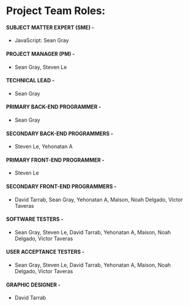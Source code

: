 # **Project Team Roles:**
#### SUBJECT MATTER EXPERT (SME) - 
- JavaScript: Sean Gray  
#### PROJECT MANAGER (PM) -
- Sean Gray, Steven Le  
#### TECHNICAL LEAD - 
- Sean Gray  
#### PRIMARY BACK-END PROGRAMMER - 
- Sean Gray  
#### SECONDARY BACK-END PROGRAMMERS - 
- Steven Le, Yehonatan A  
#### PRIMARY FRONT-END PROGRAMMER - 
- Steven Le  
#### SECONDARY FRONT-END PROGRAMMERS - 
- David Tarrab, Sean Gray, Yehonatan A, Maison, Noah Delgado, Victor Taveras  
#### SOFTWARE TESTERS - 
- Sean Gray, Steven Le, David Tarrab, Yehonatan A, Maison, Noah Delgado, Victor Taveras  
#### USER ACCEPTANCE TESTERS - 
- Sean Gray, Steven Le, David Tarrab, Yehonatan A, Maison, Noah Delgado, Victor Taveras  
#### GRAPHIC DESIGNER - 
- David Tarrab  